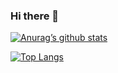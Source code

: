 ### Hi there 👋
[![Anurag’s github stats](https://github-readme-stats.vercel.app/api?username=AliVali1)](https://github.com/AliVali1)

[![Top Langs](https://github-readme-stats.vercel.app/api/top-langs/?username=AliVali1&layout=compact)](https://github.com/AliVali1)

